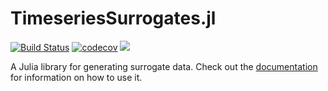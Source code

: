 # TimeseriesSurrogates.jl

[![Build Status](https://travis-ci.org/JuliaDynamics/TimeseriesSurrogates.jl.svg?branch=master)](https://travis-ci.org/JuliaDynamics/TimeseriesSurrogates.jl)
[![codecov](https://codecov.io/gh/JuliaDynamics/TimeseriesSurrogates.jl/branch/master/graph/badge.svg)](https://codecov.io/gh/JuliaDynamics/TimeseriesSurrogates.jl)
[![](https://img.shields.io/badge/docs-online-blue.svg)](https://JuliaDynamics.github.io/TimeseriesSurrogates.jl/dev)


A Julia library for generating surrogate data. Check out the
[documentation](https://JuliaDynamics.github.io/TimeseriesSurrogates.jl/dev) for information
on how to use it.
